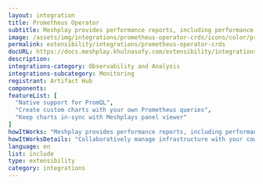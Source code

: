```yaml
---
layout: integration
title: Prometheus Operator
subtitle: Meshplay provides performance reports, including performance test results, node resource metrics etc. so that operators may easily understand the overhead of their service mesh’s control plane and data plane in context of the overhead incurred on nodes running within the cluster. In order to generate performance test reports of service meshes and their workloads, Meshplay uses Grafana and/or Prometheus as visualization and metrics systems, respectively. This guide outlines the requirements necessary for Meshplay to connect to these systems. The steps may vary depending upon the service mesh and its configuration.
image: /assets/img/integrations/prometheus-operator-crds/icons/color/prometheus-operator-crds-color.svg
permalink: extensibility/integrations/prometheus-operator-crds
docURL: https://docs.meshplay.khulnasofy.com/extensibility/integrations/prometheus-operator-crds
description: 
integrations-category: Observability and Analysis
integrations-subcategory: Monitoring
registrant: Artifact Hub
components: 
featureList: [
  "Native support for PromQL",
  "Create custom charts with your own Prometheus queries",
  "Keep charts in-sync with Meshplays panel viewer"
]
howItWorks: "Meshplay provides performance reports, including performance test results, node resource metrics etc. so that operators may easily understand the overhead of their service mesh’s control plane and data plane in context of the overhead incurred on nodes running within the cluster. In order to generate performance test reports of service meshes and their workloads, Meshplay uses Grafana and/or Prometheus as visualization and metrics systems, respectively. This guide outlines the requirements necessary for Meshplay to connect to these systems. The steps may vary depending upon the service mesh and its configuration."
howItWorksDetails: "Collaboratively manage infrastructure with your coworkers synchronously sharing the same designs."
language: en
list: include
type: extensibility
category: integrations
---
```

